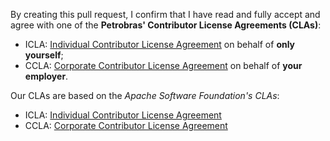 By creating this pull request, I confirm that I have read and fully accept and agree with one of the **Petrobras' Contributor License Agreements (CLAs)**: 

* ICLA: [Individual Contributor License Agreement](/clas/individual_cla.md) on behalf of **only yourself**;
* CCLA: [Corporate Contributor License Agreement](/clas/corporate_cla.md) on behalf of **your employer**.

Our CLAs are based on the *Apache Software Foundation's CLAs*:

* ICLA: [Individual Contributor License Agreement](https://www.apache.org/licenses/icla.pdf)
* CCLA: [Corporate Contributor License Agreement](https://www.apache.org/licenses/cla-corporate.pdf)